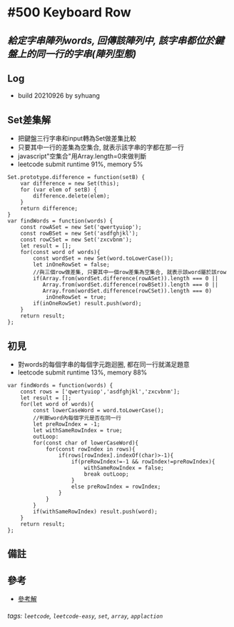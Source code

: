# \#500 Keyboard Row
## *給定字串陣列words, 回傳該陣列中, 該字串都位於鍵盤上的同一行的字串(陣列型態)*
## Log
 - build 20210926 by syhuang

## Set差集解
 - 把鍵盤三行字串和input轉為Set做差集比較
 - 只要其中一行的差集為空集合, 就表示該字串的字都在那一行
 - javascript"空集合"用Array.length=0來做判斷
 - leetcode submit runtime 91%, memory 5%
```javascript=
Set.prototype.difference = function(setB) {
    var difference = new Set(this);
    for (var elem of setB) {
        difference.delete(elem);
    }
    return difference;
}
var findWords = function(words) {
    const rowASet = new Set('qwertyuiop');
    const rowBSet = new Set('asdfghjkl');
    const rowCSet = new Set('zxcvbnm');
    let result = [];
    for(const word of words){
        const wordSet = new Set(word.toLowerCase());
        let inOneRowSet = false;
        //與三個row做差集, 只要其中一個row差集為空集合, 就表示該word屬於該row
        if(Array.from(wordSet.difference(rowASet)).length === 0 ||
           Array.from(wordSet.difference(rowBSet)).length === 0 ||
           Array.from(wordSet.difference(rowCSet)).length === 0)
            inOneRowSet = true;
        if(inOneRowSet) result.push(word);
    }
    return result;
};
```
## 初見
 - 對words的每個字串的每個字元跑迴圈, 都在同一行就滿足題意
 - leetcode submit runtime 13%, memory 88%
```javascript=
var findWords = function(words) {
    const rows = ['qwertyuiop','asdfghjkl','zxcvbnm'];
    let result = [];
    for(let word of words){
        const lowerCaseWord = word.toLowerCase();
        //判斷word內每個字元是否在同一行
        let preRowIndex = -1;
        let withSameRowIndex = true;
        outLoop:
        for(const char of lowerCaseWord){
            for(const rowIndex in rows){
                if(rows[rowIndex].indexOf(char)>-1){
                    if(preRowIndex!=-1 && rowIndex!=preRowIndex){
                        withSameRowIndex = false;
                        break outLoop;
                    }
                    else preRowIndex = rowIndex;
                }
            }            
        }
        if(withSameRowIndex) result.push(word);
    }
    return result;
};
```
## 備註
## 參考
- [參考解](https://leetcode.com/problems/keyboard-row/discuss/97913/Easy-Understand-Solution)
###### tags: `leetcode`, `leetcode-easy`, `set`, `array`, `applaction`